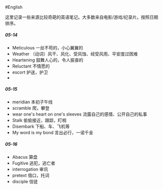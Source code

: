 #English 

这里记录一些来源比较奇葩的英语笔记。大多数来自电影/游戏/纪录片。按照日期排序。

##### 05-14
- Meticulous 一丝不苟的，小心翼翼的
- Weather （动词）风干、风化、受风蚀、经受风雨、平安度过困难
- Heartening 鼓舞人心的，令人振奋的
- Reluctant 不情愿的
- escort  护送，护卫
- 

##### 05-15
- meridian 本初子午线
- scramble 爬，攀登
- wear one's heart on one's sleeves 流露自己的感情、公开自己的私事
- Stalk 偷偷接近，跟踪，盯梢
- Disembark 下船、车、飞机等
- My word is my bond 言出必行，一诺千金

##### 05-16
- Abacus 算盘
- Fugitive 逃犯，逃亡者
- interrogation 审讯
- pretext 借口，托词
- disciple 信徒
